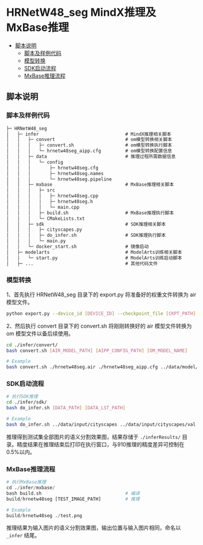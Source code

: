 # HRNetW48_seg MindX推理及MxBase推理

<!-- TOC -->

- [脚本说明](#脚本说明)
    - [脚本及样例代码](#脚本及样例代码)
    - [模型转换](#模型转换)
    - [SDK启动流程](#sdk启动流程)
    - [MxBase推理流程](#mxbase推理流程)

<!-- /TOC -->

## 脚本说明

### 脚本及样例代码

```tex
├─ HRNetW48_seg
│   ├─ infer                                # MindX推理相关脚本
│   │   ├─ convert                          # om模型转换相关脚本
│   │   │   ├─ convert.sh                   # om模型转换执行脚本
│   │   │   └─ hrnetw48seg_aipp.cfg         # om模型转换配置信息
│   │   ├─ data                             # 推理过程所需数据信息
│   │   │   └─ config
│   │   │       ├─ hrnetw48seg.cfg
│   │   │       ├─ hrnetw48seg.names
│   │   │       └─ hrnetw48seg.pipeline
│   │   ├─ mxbase                           # MxBase推理相关脚本
│   │   │   ├─ src
│   │   │   │   ├─ hrnetw48seg.cpp
│   │   │   │   ├─ hrnetw48seg.h
│   │   │   │   └─ main.cpp
│   │   │   ├─ build.sh                     # MxBase推理执行脚本
│   │   │   └─ CMakeLists.txt
│   │   ├─ sdk                              # SDK推理相关脚本
│   │   │   ├─ cityscapes.py
│   │   │   ├─ do_infer.sh                  # SDK推理执行脚本
│   │   │   └─ main.py
│   │   └─ docker_start.sh                  # 镜像启动
│   ├─ modelarts                            # ModelArts训练相关脚本
│   │   └─ start.py                         # ModelArts训练启动脚本
│   ├─ ...                                  # 其他代码文件
```

### 模型转换

1、首先执行 HRNetW48_seg 目录下的 export.py 将准备好的权重文件转换为 air 模型文件。

```bash
python export.py --device_id [DEVICE_ID] --checkpoint_file [CKPT_PATH] --file_name [FILE_NAME] --file_format AIR --device_target Ascend --dataset [DATASET]
```

2、然后执行 convert 目录下的 convert.sh 将刚刚转换好的 air 模型文件转换为 om 模型文件以备后续使用。

```bash
cd ./infer/convert/
bash convert.sh [AIR_MODEL_PATH] [AIPP_CONFIG_PATH] [OM_MODEL_NAME]

# Example
bash convert.sh ./hrnetw48seg.air ./hrnetw48seg_aipp.cfg ../data/model/hrnetw48seg
```

### SDK启动流程

```bash
# 执行SDK推理
cd ./infer/sdk/
bash do_infer.sh [DATA_PATH] [DATA_LST_PATH]

# Example
bash do_infer.sh ../data/input/cityscapes ../data/input/cityscapes/val.lst
```

推理得到测试集全部图片的语义分割效果图，结果存储于 `./inferResults/` 目录。精度结果在推理结束后打印在执行窗口，与910推理的精度差异可控制在0.5%以内。

### MxBase推理流程

```python
# 执行MxBase推理
cd ./infer/mxbase/
bash build.sh                               # 编译
build/hrnetw48seg [TEST_IMAGE_PATH]         # 推理

# Example
build/hrnetw48seg ./test.png
```

推理结果为输入图片的语义分割效果图，输出位置与输入图片相同，命名以 `_infer` 结尾。
